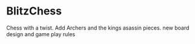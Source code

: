 # BlitzChess
Chess with a twist. Add Archers and the kings asassin pieces. new board design and game play rules

